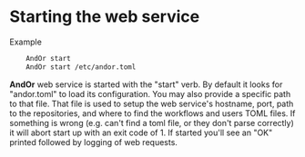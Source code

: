 
# Starting the web service

Example 

```bash
    AndOr start
    AndOr start /etc/andor.toml
```

**AndOr** web service is started with the "start" verb.
By default it looks for "andor.toml" to load its configuration.
You may also provide a specific path to that file. That file
is used to setup the web service's hostname, port, path
to the repositories, and where to find the workflows and users
TOML files. If something is wrong (e.g. can't find a toml file,
or they don't parse correctly) it will abort start up with an
exit code of 1.  If started you'll see an "OK" printed followed
by logging of web requests.

